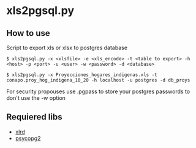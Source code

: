 # xls2pgsql.py

## How to use

Script to export xls or xlsx to postgres database
```
$ xls2pgsql.py -x <xlsfile> -e <xls_encode> -t <table to export> -h <host> -p <port> -u <user> -w <password> -d <database>

$ xls2pgsql.py -x Proyecciones_hogares_indigenas.xls -t conapo.proy_hog_indigena_10_20 -h localhost -u postgres -d db_proys
```
For security propouses use .pgpass to store your postgres passwords to don't use the -w option


## Requiered libs
 * [xlrd](https://pypi.python.org/pypi/xlrd)
 * [psycopg2](https://pypi.python.org/pypi/psycopg2)
